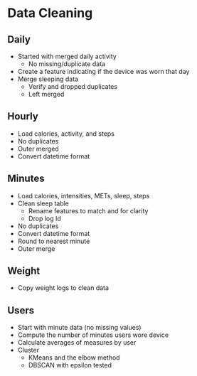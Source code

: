 # Data Cleaning

## Daily

* Started with merged daily activity
  * No missing/duplicate data
* Create a feature indicating if the device was worn that day
* Merge sleeping data
  * Verify and dropped duplicates
  * Left merged

## Hourly

* Load calories, activity, and steps
* No duplicates
* Outer merged
* Convert datetime format

## Minutes

* Load calories, intensities, METs, sleep, steps
* Clean sleep table
  * Rename features to match and for clarity
  * Drop log Id
* No duplicates
* Convert datetime format
* Round to nearest minute
* Outer merge

## Weight

* Copy weight logs to clean data
  
## Users

* Start with minute data (no missing values)
* Compute the number of minutes users wore device
* Calculate averages of measures by user
* Cluster
  * KMeans and the elbow method
  * DBSCAN with epsilon tested
